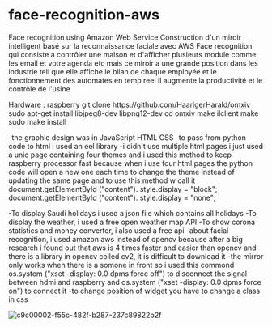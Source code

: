 # face-recognition-aws
Face recognition using Amazon Web Service 
Construction d'un miroir intelligent basé sur la reconnaissance faciale avec AWS Face recognition qui consiste a contrôler une maison et d'afficher plusieurs module comme les email et votre agenda etc
mais ce miroir a une grande position dans les industrie tell que elle affiche le bilan de chaque employée et le fonctionnement des automates en temp reel
il augmente la productivité et le contrôle de l'usine

Hardware : raspberry 
git clone https://github.com/HaarigerHarald/omxiv
sudo apt-get install libjpeg8-dev libpng12-dev
cd omxiv
make ilclient
make
sudo make install

-the graphic design was in JavaScript HTML CSS
-to pass from python code to html i used an eel library
-i didn't use multiple html pages i just used a unic page containing four themes and i used this method to keep raspberry processor fast because when i use four html pages the python code will open a new one each time to change the theme instead of updating the same page and to use this method w call it
document.getElementById ("content"). style.display = "block";
document.getElementById ("content"). style.display = "none";

-To display Saudi holidays i used a json file which contains all holidays
-To display the weather, i used a free open weather map API
-To show corona statistics and money converter, i also used a free api
-about facial recognition, i used amazon aws instead of opencv
because after a big research i found out that aws is 4 times faster and easier than opencv and there is a library in opencv colled cv2, it is difficult to download it
-the mirror only works when there is a somone in front so i used this commond os.system ("xset -display: 0.0 dpms force off")
to disconnect the signal between hdmi and raspberry and os.system ("xset -display: 0.0 dpms force on") to connect it
-to change position of widget you have to change a class in css

![c9c00002-f55c-482f-b287-237c89822b2f](https://user-images.githubusercontent.com/36500926/119037530-fe2e7080-b9a9-11eb-9196-fc54463f88d5.jpg)
